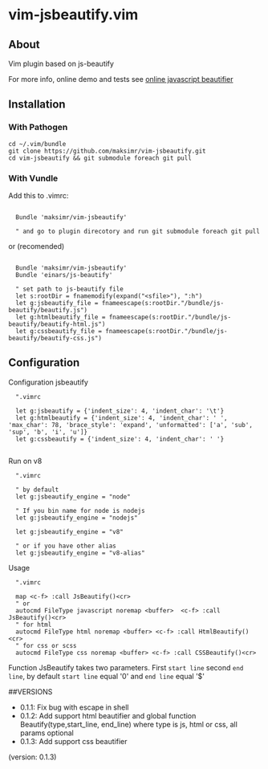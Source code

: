 vim-jsbeautify.vim
============

## About

Vim plugin based on js-beautify

For more info, online demo and tests see [online javascript beautifier](http://jsbeautifier.org/)

Installation
------------


### With Pathogen

```
cd ~/.vim/bundle
git clone https://github.com/maksimr/vim-jsbeautify.git
cd vim-jsbeautify && git submodule foreach git pull
```

### With Vundle
Add this to .vimrc:

```vim

  Bundle 'maksimr/vim-jsbeautify'

  " and go to plugin direcotory and run git submodule foreach git pull

```
or (recomended)

```vim

  Bundle 'maksimr/vim-jsbeautify'
  Bundle 'einars/js-beautify'

  " set path to js-beautify file
  let s:rootDir = fnamemodify(expand("<sfile>"), ":h")
  let g:jsbeautify_file = fnameescape(s:rootDir."/bundle/js-beautify/beautify.js")
  let g:htmlbeautify_file = fnameescape(s:rootDir."/bundle/js-beautify/beautify-html.js")
  let g:cssbeautify_file = fnameescape(s:rootDir."/bundle/js-beautify/beautify-css.js")

```

Configuration
-------------

Configuration jsbeautify

```vim
  ".vimrc

  let g:jsbeautify = {'indent_size': 4, 'indent_char': '\t'}
  let g:htmlbeautify = {'indent_size': 4, 'indent_char': ' ', 'max_char': 78, 'brace_style': 'expand', 'unformatted': ['a', 'sub', 'sup', 'b', 'i', 'u']}
  let g:cssbeautify = {'indent_size': 4, 'indent_char': ' '}


```

Run on v8

```vim
  ".vimrc

  " by default
  let g:jsbeautify_engine = "node"

  " If you bin name for node is nodejs
  let g:jsbeautify_engine = "nodejs"

  let g:jsbeautify_engine = "v8"

  " or if you have other alias
  let g:jsbeautify_engine = "v8-alias"

```

Usage

```vim
  ".vimrc

  map <c-f> :call JsBeautify()<cr>
  " or
  autocmd FileType javascript noremap <buffer>  <c-f> :call JsBeautify()<cr>
  " for html
  autocmd FileType html noremap <buffer> <c-f> :call HtmlBeautify()<cr>
  " for css or scss
  autocmd FileType css noremap <buffer> <c-f> :call CSSBeautify()<cr>

```

Function JsBeautify takes two parameters. First `start line` second `end line`,
by default `start line` equal '0' and `end line` equal '$'

##VERSIONS

* 0.1.1: Fix bug with escape in shell
* 0.1.2: Add support html beautifier and global function Beautify(type,start_line, end_line) where type is js, html or css, all params optional
* 0.1.3: Add support css beautifier

(version: 0.1.3)
